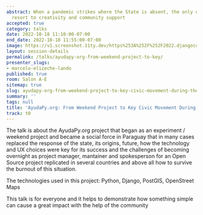 ```yaml
---
abstract: When a pandemic strikes where the State is absent, the only option is to
  resort to creativity and community support
accepted: true
category: talks
date: 2022-10-18 11:10:00-07:00
end_date: 2022-10-18 11:55:00-07:00
image: https://v1.screenshot.11ty.dev/https%253A%252F%252F2022.djangocon.us%252Fpresenters%252Fmarcelo-elizeche-lando/opengraph/
layout: session-details
permalink: /talks/ayudapy-org-from-weekend-project-to-key/
presenter_slugs:
- marcelo-elizeche-lando
published: true
room: Salon A-E
sitemap: true
slug: ayudapy-org-from-weekend-project-to-key-civic-movement-during-the-pandemic
summary: ''
tags: null
title: 'AyudaPy.org: From Weekend Project to Key Civic Movement During the Pandemic'
track: t0
---
```


The talk is about the AyudaPy.org project that began as an experiment / weekend project and became a social force in Paraguay that in many cases replaced the response of the state, its origins, future, how the technology and UX choices were key for its success and the challenges of becoming overnight as project manager, mantainer and spokesperson for an Open Source project replicated in several countries and above all how to survive the burnout of this situation.

The technologies used in this project: Python, Django, PostGIS, OpenStreet Maps

This talk is for everyone and it helps to demonstrate how something simple can cause a great impact with the help of the community
